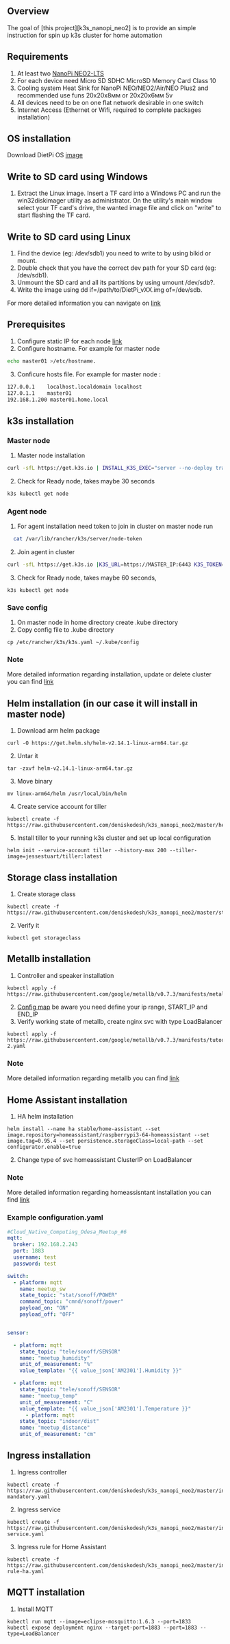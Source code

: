 ## Overview

The goal of [this project][k3s_nanopi_neo2] is to provide an simple instruction for spin up k3s cluster for home automation

## Requirements 

1. At least two [NanoPi NEO2-LTS](https://www.friendlyarm.com/index.php?route=product/product&product_id=180)
2. For each device need Micro SD SDHC MicroSD Memory Card Class 10
3. Cooling system Heat Sink for NanoPi NEO/NEO2/Air/NEO Plus2 and recommended use funs 20x20x8мм or 20x20x6мм 5v
4. All devices need to be on one flat network desirable in one switch
5. Internet Access (Ethernet or Wifi, required to complete packages installation)


## OS installation

Download DietPi OS [image](https://dietpi.com/downloads/images/DietPi_NanoPiNEO2-ARMv8-Stretch.7z)

## Write to SD card using Windows
1. Extract the Linux image. Insert a TF card into a Windows PC and run the win32diskimager utility as administrator. On the utility's main window select your TF card's drive, the wanted image file and click on "write" to start flashing the TF card.

## Write to SD card using Linux

1. Find the device (eg: /dev/sdb1) you need to write to by using blkid or mount.
2. Double check that you have the correct dev path for your SD card (eg: /dev/sdb1).
3. Unmount the SD card and all its partitions by using umount /dev/sdb?.
4. Write the image using dd if=/path/to/DietPi_vXX.img of=/dev/sdb.


For more detailed information you can navigate on [link](https://dietpi.com/phpbb/viewtopic.php?f=8&t=9#p9)

## Prerequisites

1. Configure static IP for each node [link](https://dietpi.com/phpbb/viewtopic.php?f=8&t=14)
2. Configure hostname. For example for master node 
```sh 
echo master01 >/etc/hostname.
```
3. Conficure hosts file. For example for master node :
```sh 
127.0.0.1    localhost.localdomain localhost
127.0.1.1    master01
192.168.1.200 master01.home.local
```

## k3s installation
  
### Master node
  
  1. Master node installation
  ```sh 
  curl -sfL https://get.k3s.io | INSTALL_K3S_EXEC="server --no-deploy traefik" sh -s -
  ```
  2. Check for Ready node, takes maybe 30 seconds 
  ```sh 
  k3s kubectl get node
  ```

### Agent node

1. For agent installation need token to join in cluster on master node run 
```sh 
  cat /var/lib/rancher/k3s/server/node-token
```
2. Join agent in cluster 
```sh 
curl -sfL https://get.k3s.io |K3S_URL=https://MASTER_IP:6443 K3S_TOKEN=TOKEN sh -
```
3. Check for Ready node, takes maybe 60 seconds, 
```ssh 
k3s kubectl get node
```

### Save config 
  
  1. On master node in home directory create .kube directory
  2. Copy config file to .kube directory 
```ssh 
cp /etc/rancher/k3s/k3s.yaml ~/.kube/config
```

### Note
  
  More detailed information regarding installation, update or delete cluster you can find [link](https://github.com/rancher/k3s)

## Helm installation (in our case it will install in master node)
  
1. Download arm helm package 
```ssh
curl -O https://get.helm.sh/helm-v2.14.1-linux-arm64.tar.gz
```
2. Untar it  
```ssh
tar -zxvf helm-v2.14.1-linux-arm64.tar.gz
```
3. Move binary 
```ssh
mv linux-arm64/helm /usr/local/bin/helm
```
4. Create service account for tiller 
```ssh
kubectl create -f https://raw.githubusercontent.com/deniskodesh/k3s_nanopi_neo2/master/helm/service_account.yaml
```
5. Install tiller to your running k3s cluster and set up local configuration 
```ssh
helm init --service-account tiller --history-max 200 --tiller-image=jessestuart/tiller:latest
``` 
## Storage class installation

1. Create storage class 
```ssh
kubectl create -f https://raw.githubusercontent.com/deniskodesh/k3s_nanopi_neo2/master/storageclass/storageclass.yaml
```
2. Verify it 
```ssh
kubectl get storageclass
```
## Metallb installation
  
1. Controller and speaker installation
```ssh  
kubectl apply -f https://raw.githubusercontent.com/google/metallb/v0.7.3/manifests/metallb.yaml
```
2. [Config map](https://raw.githubusercontent.com/deniskodesh/k3s_nanopi_neo2/master/metallb/cm.yaml) be aware you need define your ip range, START_IP and END_IP
3. Verify working state of metallb, create nginx svc with type LoadBalancer 
```ssh
kubectl apply -f https://raw.githubusercontent.com/google/metallb/v0.7.3/manifests/tutorial-2.yaml
```
### Note
  
  More detailed information regarding metallb you can find [link](https://metallb.universe.tf/installation/)

## Home Assistant installation

1. HA helm installation
```ssh
helm install --name ha stable/home-assistant --set image.repository=homeassistant/raspberrypi3-64-homeassistant --set image.tag=0.95.4 --set persistence.storageClass=local-path --set configurator.enable=true
```
2. Change type of svc homeassistant ClusterIP on LoadBalancer

### Note
  
More detailed information regarding homeassisntant installation  you can find [link](https://github.com/helm/charts/tree/master/stable/home-assistant)

### Example configuration.yaml
```yaml
#Cloud_Native_Computing_Odesa_Meetup_#6
mqtt:
  broker: 192.168.2.243
  port: 1883
  username: test
  password: test

switch:
  - platform: mqtt
    name: meetup_sw
    state_topic: "stat/sonoff/POWER"
    command_topic: "cmnd/sonoff/power"
    payload_on: "ON"
    payload_off: "OFF"


sensor:

  - platform: mqtt
    state_topic: "tele/sonoff/SENSOR"
    name: "meetup_humidity"
    unit_of_measurement: "%"
    value_template: "{{ value_json['AM2301'].Humidity }}"

  - platform: mqtt
    state_topic: "tele/sonoff/SENSOR"
    name: "meetup_temp"
    unit_of_measurement: "C"
    value_template: "{{ value_json['AM2301'].Temperature }}"
      - platform: mqtt
    state_topic: "indoor/dist"
    name: "meetup_distance"
    unit_of_measurement: "cm"

```

## Ingress installation

1. Ingress controller
```ssh
kubectl create -f https://raw.githubusercontent.com/deniskodesh/k3s_nanopi_neo2/master/ingress/ingress-mandatory.yaml
```
2. Ingress service
```ssh
kubectl create -f https://raw.githubusercontent.com/deniskodesh/k3s_nanopi_neo2/master/ingress/ingress-service.yaml
```
3. Ingress rule for Home Assistant
```ssh
kubectl create -f https://raw.githubusercontent.com/deniskodesh/k3s_nanopi_neo2/master/ingress/ingress-rule-ha.yaml
```


## MQTT installation

1. Install MQTT
```ssh
kubectl run mqtt --image=eclipse-mosquitto:1.6.3 --port=1833
kubectl expose deployment nginx --target-port=1883 --port=1883 --type=LoadBalancer
```





